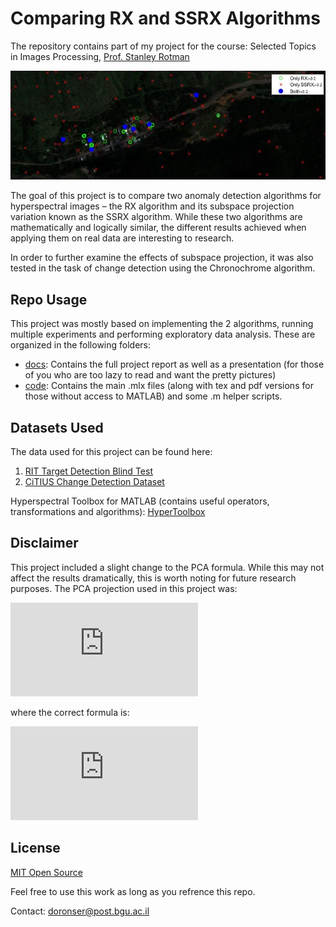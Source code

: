 # Comparing RX and SSRX Algorithms
The repository contains part of my project for the course:
Selected Topics in Images Processing, [Prof. Stanley Rotman](http://www.ee.bgu.ac.il/~srotman/)

![RIT Results](imgs/cover.jpg)

The goal of this project is to compare two anomaly detection algorithms for hyperspectral images – the RX algorithm and its subspace projection variation known as the SSRX algorithm. While these two algorithms are mathematically and logically similar, the different results achieved when applying them on real data are interesting to research.

In order to further examine the effects of subspace projection, it was also tested in the task of change detection using the Chronochrome algorithm.

## Repo Usage
This project was mostly based on implementing the 2 algorithms, running multiple experiments and performing exploratory data analysis. These are organized in the following folders:
- [docs](docs): Contains the full project report as well as a presentation (for those of you who are too lazy to read and want the pretty pictures)
- [code](code): Contains the main .mlx files (along with tex and pdf versions for those without access to MATLAB) and some .m helper scripts.


## Datasets Used
The data used for this project can be found here:
1. [RIT Target Detection Blind Test](http://dirsapps.cis.rit.edu/blindtest/)
2. [CiTIUS Change Detection Dataset](https://gitlab.citius.usc.es/hiperespectral/ChangeDetectionDataset)

Hyperspectral Toolbox for MATLAB (contains useful operators, transformations and algorithms):
[HyperToolbox](https://github.com/isaacgerg/matlabHyperspectralToolbox)


## Disclaimer
This project included a slight change to the PCA formula. While this may not affect the results dramatically, this is worth noting for future research purposes.
The PCA projection used in this project was:

![Original PCA](http://latex.codecogs.com/svg.latex?X_%7BPCA%7D%3D+%28X+-+m%29+%5Cphi%5E%7B-1%7D+V_q)

where the correct formula is:

![Original PCA](http://latex.codecogs.com/svg.latex?X_%7BPCA%7D%3D+%28X+-+m%29+%5Cphi%5E%7B-%5Cfrac%7B1%7D%7B2%7D%7D+V_q)

## License
[MIT Open Source](https://choosealicense.com/licenses/mit/)

Feel free to use this work as long as you refrence this repo.

Contact: doronser@post.bgu.ac.il
